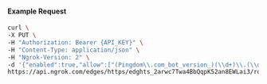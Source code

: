 <!-- Code generated for API Clients. DO NOT EDIT. -->

#### Example Request

```bash
curl \
-X PUT \
-H "Authorization: Bearer {API_KEY}" \
-H "Content-Type: application/json" \
-H "Ngrok-Version: 2" \
-d '{"enabled":true,"allow":["(Pingdom\\.com_bot_version_)(\\d+)\\.(\\d+)"],"deny":["(made_up_bot)/(\\d+)\\.(\\d+)"]}' \
https://api.ngrok.com/edges/https/edghts_2arwc7Twa4BbQqpK52an8EWLai3/routes/edghtsrt_2arwc2JqQoGdOceuL35jaoSQWdv/user_agent_filter
```

